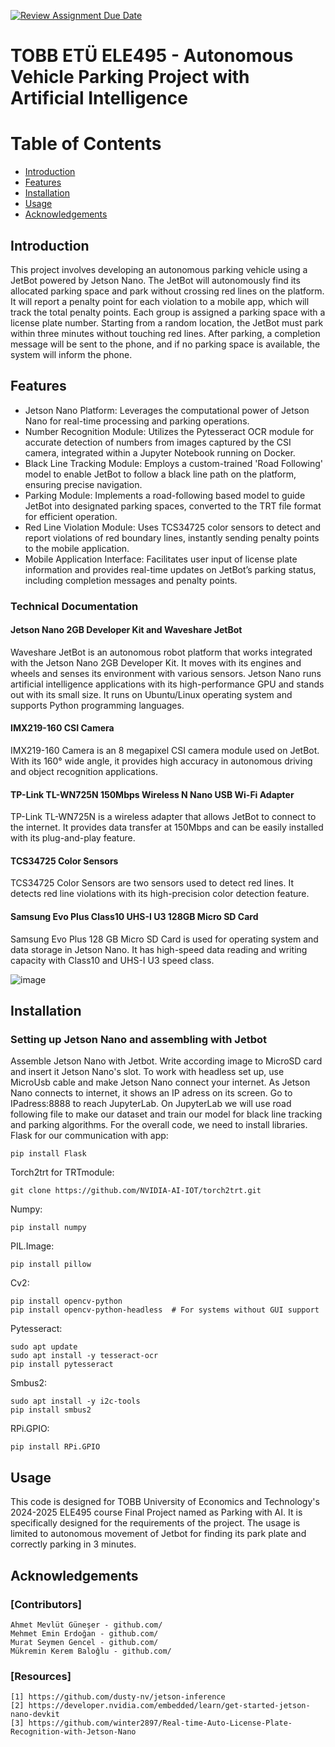 [![Review Assignment Due Date](https://classroom.github.com/assets/deadline-readme-button-22041afd0340ce965d47ae6ef1cefeee28c7c493a6346c4f15d667ab976d596c.svg)](https://classroom.github.com/a/5mCoF9-h)
# TOBB ETÜ ELE495 - Autonomous Vehicle Parking Project with Artificial Intelligence

# Table of Contents
- [Introduction](#introduction)
- [Features](#features)
- [Installation](#installation)
- [Usage](#usage)
- [Acknowledgements](#acknowledgements)

## Introduction
This project involves developing an autonomous parking vehicle using a JetBot powered by Jetson Nano. The JetBot will autonomously find its allocated parking space and park without crossing red lines on the platform. It will report a penalty point for each violation to a mobile app, which will track the total penalty points. Each group is assigned a parking space with a license plate number. Starting from a random location, the JetBot must park within three minutes without touching red lines. After parking, a completion message will be sent to the phone, and if no parking space is available, the system will inform the phone.


## Features
- Jetson Nano Platform: Leverages the computational power of Jetson Nano for real-time processing and parking operations.
- Number Recognition Module: Utilizes the Pytesseract OCR module for accurate detection of numbers from images captured by the CSI camera, integrated within a Jupyter Notebook running on Docker.
- Black Line Tracking Module: Employs a custom-trained 'Road Following' model to enable JetBot to follow a black line path on the platform, ensuring precise navigation.
- Parking Module: Implements a road-following based model to guide JetBot into designated parking spaces, converted to the TRT file format for efficient operation.
- Red Line Violation Module: Uses TCS34725 color sensors to detect and report violations of red boundary lines, instantly sending penalty points to the mobile application.
- Mobile Application Interface: Facilitates user input of license plate information and provides real-time updates on JetBot’s parking status, including completion messages and penalty points.


### Technical Documentation
#### Jetson Nano 2GB Developer Kit and Waveshare JetBot
 Waveshare JetBot is an autonomous robot platform that works integrated with the Jetson Nano 2GB Developer Kit. It moves with its engines and wheels and senses its environment with various sensors. Jetson Nano runs artificial intelligence applications with its high-performance GPU and stands out with its small size. It runs on Ubuntu/Linux operating system and supports Python programming languages.
#### IMX219-160 CSI Camera
 IMX219-160 Camera is an 8 megapixel CSI camera module used on JetBot. With its 160° wide angle, it provides high accuracy in autonomous driving and object recognition applications.
#### TP-Link TL-WN725N 150Mbps Wireless N Nano USB Wi-Fi Adapter
 TP-Link TL-WN725N is a wireless adapter that allows JetBot to connect to the internet. It provides data transfer at 150Mbps and can be easily installed with its plug-and-play feature.
#### TCS34725 Color Sensors
 TCS34725 Color Sensors are two sensors used to detect red lines. It detects red line violations with its high-precision color detection feature.
#### Samsung Evo Plus Class10 UHS-I U3 128GB Micro SD Card
 Samsung Evo Plus 128 GB Micro SD Card is used for operating system and data storage in Jetson Nano. It has high-speed data reading and writing capacity with Class10 and UHS-I U3 speed class.
 
![image](https://github.com/user-attachments/assets/de262c03-df0b-45f5-a88c-9aaba4d76015)

## Installation
### Setting up Jetson Nano and assembling with Jetbot
Assemble Jetson Nano with Jetbot. Write according image to MicroSD card and insert it Jetson Nano's slot. To work with headless set up, use MicroUsb cable and make Jetson Nano connect your internet. As Jetson Nano connects to internet, it shows an IP adress on its screen. Go to IPadress:8888 to reach JupyterLab. On JupyterLab we will use road following file to make our dataset and train our model for black line tracking and parking algorithms. 
For the overall code, we need to install libraries.
Flask for our communication with app:
```
pip install Flask

```
Torch2trt for TRTmodule:
```
git clone https://github.com/NVIDIA-AI-IOT/torch2trt.git
```
Numpy:
```
pip install numpy
```
PIL.Image:
```
pip install pillow
```
Cv2:
```
pip install opencv-python
pip install opencv-python-headless  # For systems without GUI support

```
Pytesseract:
```
sudo apt update
sudo apt install -y tesseract-ocr
pip install pytesseract
```
Smbus2:
```
sudo apt install -y i2c-tools
pip install smbus2

```
RPi.GPIO:
```
pip install RPi.GPIO

```


## Usage
This code is designed for TOBB University of Economics and Technology's 2024-2025 ELE495 course Final Project named as Parking with AI. It is specifically designed for the requirements of the project. The usage is limited to autonomous movement of Jetbot for finding its park plate and correctly parking in 3 minutes.

## Acknowledgements
### [Contributors]
```
Ahmet Mevlüt Güneşer - github.com/
Mehmet Emin Erdoğan - github.com/
Murat Seymen Gencel - github.com/
Mükremin Kerem Baloğlu - github.com/
```

### [Resources]
```
[1] https://github.com/dusty-nv/jetson-inference
[2] https://developer.nvidia.com/embedded/learn/get-started-jetson-nano-devkit
[3] https://github.com/winter2897/Real-time-Auto-License-Plate-Recognition-with-Jetson-Nano
```
